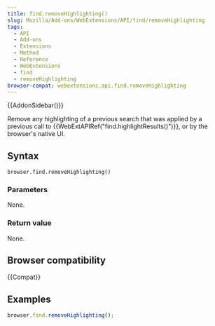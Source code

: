 ```yaml
---
title: find.removeHighlighting()
slug: Mozilla/Add-ons/WebExtensions/API/find/removeHighlighting
tags:
  - API
  - Add-ons
  - Extensions
  - Method
  - Reference
  - WebExtensions
  - find
  - removeHighlighting
browser-compat: webextensions.api.find.removeHighlighting
---
```


{{AddonSidebar()}}

Remove any highlighting of a previous search that was applied by a previous call to {{WebExtAPIRef("find.highlightResults()")}}, or by the browser's native UI.

## Syntax

```js-nolint
browser.find.removeHighlighting()
```

### Parameters

None.

### Return value

None.

## Browser compatibility

{{Compat}}

## Examples

```js
browser.find.removeHighlighting();
```

